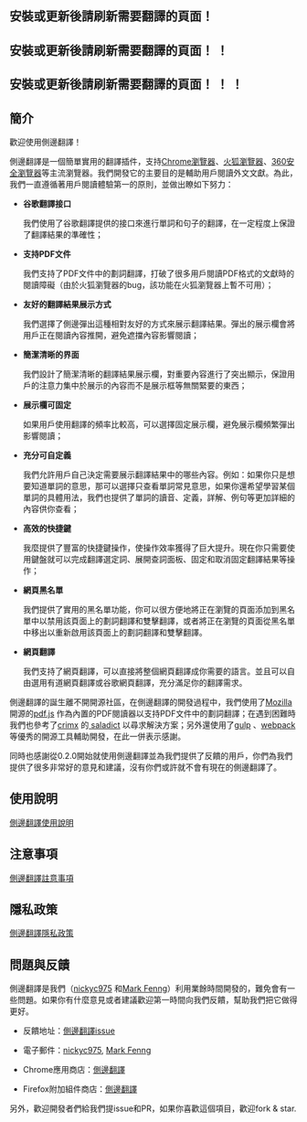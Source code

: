 ## 安裝或更新後請刷新需要翻譯的頁面！

## 安裝或更新後請刷新需要翻譯的頁面！ ！

## 安裝或更新後請刷新需要翻譯的頁面！ ！ ！

## 簡介

歡迎使用側邊翻譯！

側邊翻譯是一個簡單實用的翻譯插件，支持[Chrome瀏覽器](https://chrome.google.com/webstore/detail/bocbaocobfecmglnmeaeppambideimao)、[火狐瀏覽器](https://addons.mozilla.org/en-US/firefox/addon/edge_translate)、[360安全瀏覽器](https://ext.se.360.cn/webstore/detail/aajldohlagodeegngemjjgmabejbejli)等主流瀏覽器。我們開發它的主要目的是輔助用戶閱讀外文文獻。為此，我們一直遵循著用戶閱讀體驗第一的原則，並做出瞭如下努力：

* __谷歌翻譯接口__ 

  我們使用了谷歌翻譯提供的接口來進行單詞和句子的翻譯，在一定程度上保證了翻譯結果的準確性；

* __支持PDF文件__ 

  我們支持了PDF文件中的劃詞翻譯，打破了很多用戶閱讀PDF格式的文獻時的閱讀障礙（由於火狐瀏覽器的bug，該功能在火狐瀏覽器上暫不可用）；

* __友好的翻譯結果展示方式__ 

  我們選擇了側邊彈出這種相對友好的方式來展示翻譯結果。彈出的展示欄會將用戶正在閱讀內容推開，避免遮擋內容影響閱讀；

* __簡潔清晰的界面__ 

  我們設計了簡潔清晰的翻譯結果展示欄，對重要內容進行了突出顯示，保證用戶的注意力集中於展示的內容而不是展示框等無關緊要的東西；

* __展示欄可固定__ 

  如果用戶使用翻譯的頻率比較高，可以選擇固定展示欄，避免展示欄頻繁彈出影響閱讀；

* __充分可自定義__ 

  我們允許用戶自己決定需要展示翻譯結果中的哪些內容。例如：如果你只是想要知道單詞的意思，那可以選擇只查看單詞常見意思，如果你還希望學習某個單詞的具體用法，我們也提供了單詞的讀音、定義，詳解、例句等更加詳細的內容供你查看；

* __高效的快捷鍵__ 

  我麼提供了豐富的快捷鍵操作，使操作效率獲得了巨大提升。現在你只需要使用鍵盤就可以完成翻譯選定詞、展開查詞面板、固定和取消固定翻譯結果等操作；

* __網頁黑名單__ 

  我們提供了實用的黑名單功能，你可以很方便地將正在瀏覽的頁面添加到黑名單中以禁用該頁面上的劃詞翻譯和雙擊翻譯，或者將正在瀏覽的頁面從黑名單中移出以重新啟用該頁面上的劃詞翻譯和雙擊翻譯。

* __網頁翻譯__ 

  我們支持了網頁翻譯，可以直接將整個網頁翻譯成你需要的語言。並且可以自由選用有道網頁翻譯或谷歌網頁翻譯，充分滿足你的翻譯需求。

側邊翻譯的誕生離不開開源社區，在側邊翻譯的開發過程中，我們使用了[Mozilla](https://github.com/mozilla) 開源的[pdf.js](https://github.com/mozilla/pdf.js) 作為內置的PDF閱讀器以支持PDF文件中的劃詞翻譯；在遇到困難時我們也參考了[crimx](https://github.com/crimx) 的[ saladict](https://github.com/crimx/ext-saladict) 以尋求解決方案；另外還使用了[gulp](https://github.com/gulpjs/gulp) 、[webpack](https://github.com/webpack/webpack) 等優秀的開源工具輔助開發，在此一併表示感謝。

同時也感謝從0.2.0開始就使用側邊翻譯並為我們提供了反饋的用戶，你們為我們提供了很多非常好的意見和建議，沒有你們或許就不會有現在的側邊翻譯了。

## 使用說明

[側邊翻譯使用說明](./使用說明.md)

## 注意事項

[側邊翻譯註意事項](./注意事項.md)

## 隱私政策

[側邊翻譯隱私政策](./隱私政策.md)

## 問題與反饋

側邊翻譯是我們（[nickyc975](https://github.com/nickyc975) 和[Mark Fenng](https://github.com/Mark-Fenng)）利用業餘時間開發的，難免會有一些問題。如果你有什麼意見或者建議歡迎第一時間向我們反饋，幫助我們把它做得更好。

* 反饋地址：[側邊翻譯issue](https://github.com/EdgeTranslate/EdgeTranslate/issues/new/choose)

* 電子郵件：[nickyc975](mailto:chenjinlong2016@outlook.com), [Mark Fenng](mailto:f18846188605@gmail.com)

* Chrome應用商店：[側邊翻譯](https://chrome.google.com/webstore/detail/%E4%BE%A7%E8%BE%B9%E7%BF%BB%E8%AF%91/bocbaocobfecmglnmeaeppambideimao/reviews)

* Firefox附加組件商店：[側邊翻譯](https://addons.mozilla.org/en-US/firefox/addon/edge_translate/reviews)

另外，歡迎開發者們給我們提issue和PR，如果你喜歡這個項目，歡迎fork & star.